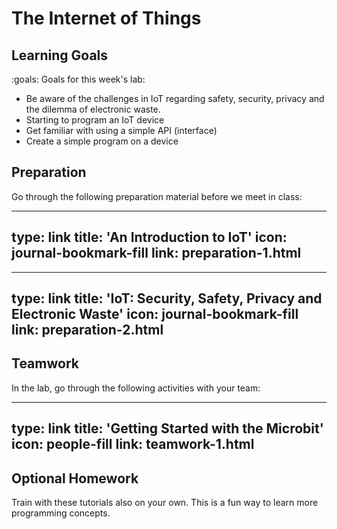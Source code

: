 # The Internet of Things



## Learning Goals

:goals: Goals for this week's lab:

- Be aware of the challenges in IoT regarding safety, security, privacy and the dilemma of electronic waste.
- Starting to program an IoT device
- Get familiar with using a simple API (interface)
- Create a simple program on a device



## Preparation

Go through the following preparation material before we meet in class:


---
type: link
title: 'An Introduction to IoT'
icon: journal-bookmark-fill
link: preparation-1.html
---


---
type: link
title: 'IoT: Security, Safety, Privacy and Electronic Waste'
icon: journal-bookmark-fill
link: preparation-2.html
---





## Teamwork

In the lab, go through the following activities with your team:


---
type: link
title: 'Getting Started with the Microbit'
icon: people-fill
link: teamwork-1.html
---


## Optional Homework

Train with these tutorials also on your own. This is a fun way to learn more programming concepts.